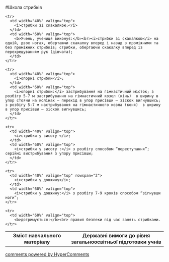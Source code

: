 <div id="hypercomments_widget" class="js-hypercomments-widget invisible"></div>

#Школа стрибків

<table>
  <body>
    <tr>
      <td width="40%" align="center" valign="top">
        <b>Зміст навчального матеріалу</b>
      </td>
      <td width="60%" align="center" valign="top">
        <b>Державні вимоги до рівня загальноосвітньої підготовки учнів</b>
      </td>
    </tr>

    <tr>
      <td width="40%" valign="top">
        <i>стрибки зі скакалкою;</i>
      </td>
      <td width="60%" valign="top">
        <b>Учень, учениця виконує:</b><br><i>стрибки зі скакалкою</i> на одній, двох ногах, обертаючи скакалку вперед і назад з проміжними та без проміжних стрибків; стрибки, обертаючи скакалку вперед із перехрещуванням рук (дівчата);
      </td>
    </tr>

    <tr>
      <td width="40%" valign="top">
        <i>опорні стрибки</i>;
      </td>
      <td width="60%" valign="top">
        <i>опорні стрибки:</i> застрибування на гімнастичний місток; з розбігу 5-7 м застрибування на гімнастичний козел (кінь)  в ширину в упор стоячи на колінах – перехід в упор присівши – зіскок вигнувшись; з розбігу 5-7 м настрибування на гімнастичного козла (коня)  в ширину в упор присівши – зіскок вигнувшись;
      </td>
    </tr>

    <tr>
      <td width="40%" valign="top">
        <i>стрибки у висоту </i>;
      </td>
      <td width="60%" valign="top">
        <i>стрибки у висоту :</i> з розбігу способом “переступання”; серійні вистрибування з упору присівши;
      </td>
    </tr>

    <tr>
      <td width="40%" valign="top" rowspan="2">
        <i>стрибки у довжину</i>;
      </td>
      <td width="60%" valign="top">
        <i>стрибки у довжину:</i> з розбігу 7-9 кроків способом “зігнувши ноги”;
    </tr>

    <tr>
      <td width="60%" valign="top">
        <b>дотримується:</b><br> правил безпеки під час занять стрибками.
    </tr>
  </body>
</table>

<div class="js-hypercomments-container">
    <a href="http://hypercomments.com" class="hc-link" title="comments widget">comments powered by HyperComments</a>
</div>